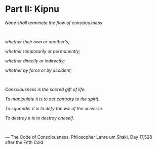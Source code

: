 # Part II: Kipnu

_None shall terminate the flow of consciousness_

&nbsp;

_whether their own or another's;_

_whether temporarily or permanently;_

_whether directly or indirectly;_

_whether by force or by accident;_

&nbsp;

_Consciousness is the sacred gift of life._

_To manipulate it is to act contrary to the spirit._

_To squander it is to defy the will of the universe._

_To destroy it is to destroy oneself._

&nbsp;

— The Code of Consciousness, Philosopher Lanre um Shaki, Day 17,528 after the Fifth Cold

